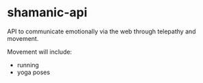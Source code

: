# shamanic-api
API to communicate emotionally via the web through telepathy and movement. 

Movement will include: 
  - running
  - yoga poses
